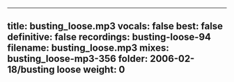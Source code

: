 
---
title: busting_loose.mp3
vocals: false
best: false
definitive: false
recordings: busting-loose-94
filename: busting_loose.mp3
mixes: busting_loose-mp3-356
folder: 2006-02-18/busting loose
weight: 0
---

